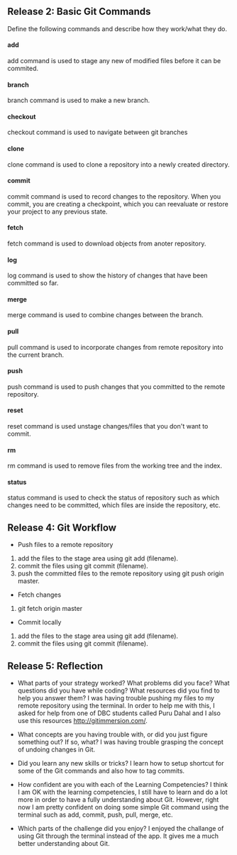 ## Release 2: Basic Git Commands
Define the following commands and describe how they work/what they do.  


#### add
add command is used to stage any new of modified files before it can be commited.

#### branch
branch command is used to make a new branch.

#### checkout
checkout command is used to navigate between git branches

#### clone
clone command is used to clone a repository into a newly created directory.

#### commit
commit command is used to record changes to the repository. When you commit, you are creating a checkpoint, which you can reevaluate or restore your project to any previous state.

#### fetch
fetch command is used to download objects from anoter repository.

#### log
log command is used to show the history of changes that have been committed so far.

#### merge
merge command is used to combine changes between the branch.

#### pull
pull command is used to incorporate changes from remote repository into the current branch.

#### push
push command is used to push changes that you committed to the remote repository.

#### reset
reset command is used unstage changes/files that you don't want to commit.

#### rm
rm command is used to remove files from the working tree and the index.

#### status
status command is used to check the status of repository such as which changes need to be committed, which files are inside the repository, etc. 

## Release 4: Git Workflow

- Push files to a remote repository
1. add the files to the stage area using git add (filename).
2. commit the files using git commit (filename).
3. push the committed files to the remote repository using git push origin master.

- Fetch changes
1. git fetch origin master

- Commit locally
1. add the files to the stage area using git add (filename).
2. commit the files using git commit (filename).

## Release 5: Reflection
* What parts of your strategy worked? What problems did you face? What questions did you have while coding? What resources did you find to help you answer them?
I was having trouble pushing my files to my remote repository using the terminal. In order to help me with this, I asked for help from one of DBC students called Puru Dahal and I also use this resources http://gitimmersion.com/. 

* What concepts are you having trouble with, or did you just figure something out? If so, what?
I was having trouble grasping the concept of undoing changes in Git.

* Did you learn any new skills or tricks?
I learn how to setup shortcut for some of the Git commands and also how to tag commits.

* How confident are you with each of the Learning Competencies?
I think I am OK with the learning competencies, I still have to learn and do a lot more in order to have a fully understanding about Git. However, right now I am pretty confident on doing some simple Git command using the terminal such as add, commit, push, pull, merge, etc.

* Which parts of the challenge did you enjoy?
I enjoyed the challange of using Git through the terminal instead of the app. It gives me a much better understanding about Git.





